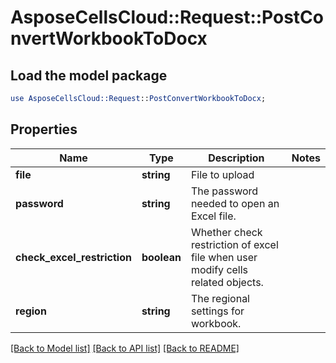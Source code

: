 # AsposeCellsCloud::Request::PostConvertWorkbookToDocx 

## Load the model package
```perl
use AsposeCellsCloud::Request::PostConvertWorkbookToDocx;
```

## Properties
Name | Type | Description | Notes
------------ | ------------- | ------------- | -------------
**file** | **string** | File to upload |
**password** | **string** | The password needed to open an Excel file. |
**check_excel_restriction** | **boolean** | Whether check restriction of excel file when user modify cells related objects. |
**region** | **string** | The regional settings for workbook. |  

[[Back to Model list]](../README.md#documentation-for-requests) [[Back to API list]](../README.md#documentation-for-api-endpoints) [[Back to README]](../README.md)

